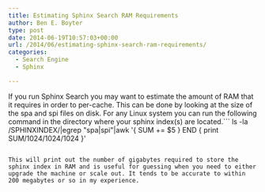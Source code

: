 ```yaml
---
title: Estimating Sphinx Search RAM Requirements
author: Ben E. Boyter
type: post
date: 2014-06-19T10:57:03+00:00
url: /2014/06/estimating-sphinx-search-ram-requirements/
categories:
  - Search Engine
  - Sphinx

---
```

If you run Sphinx Search you may want to estimate the amount of RAM that it requires in order to per-cache. This can be done by looking at the size of the spa and spi files on disk. For any Linux system you can run the following command in the directory where your sphinx index(s) are located.```
ls -la /SPHINXINDEX/|egrep "spa|spi"|awk '{ SUM += $5 } END { print SUM/1024/1024/1024 }'

```

This will print out the number of gigabytes required to store the sphinx index in RAM and is useful for guessing when you need to either upgrade the machine or scale out. It tends to be accurate to within 200 megabytes or so in my experience.

